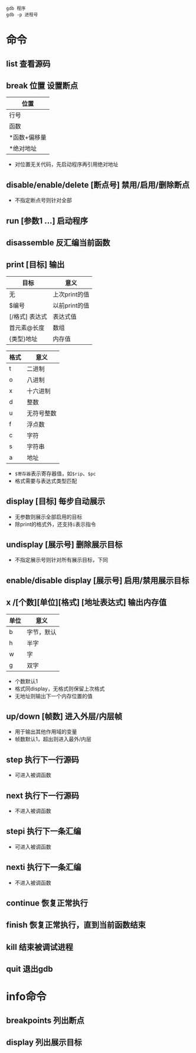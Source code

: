 ```
gdb 程序
gdb -p 进程号
```
# 命令
## list 查看源码
## break 位置 设置断点
位置|
-|
行号|
函数|
*函数+偏移量|
*绝对地址|
* 对位置无关代码，先启动程序再引用绝对地址
## disable/enable/delete [断点号] 禁用/启用/删除断点
* 不指定断点号则针对全部
## run [参数1 ...] 启动程序
## disassemble 反汇编当前函数
## print [目标] 输出
目标|意义
-|-
无|上次print的值
$编号|以前print的值
\[/格式\] 表达式|表达式值
首元素@长度|数组
{类型}地址|内存值

格式|意义
-|-
t|二进制
o|八进制
x|十六进制
d|整数
u|无符号整数
f|浮点数
c|字符
s|字符串
a|地址
* `$寄存器`表示寄存器值，如`$rip`、`$pc`
* 格式需要与表达式类型匹配
## display [目标] 每步自动展示
* 无参数则展示全部启用的目标
* 除print的格式外，还支持`i`表示指令
## undisplay [展示号] 删除展示目标
* 不指定展示号则针对所有展示目标，下同
## enable/disable display [展示号] 启用/禁用展示目标
## x /[个数][单位][格式] [地址表达式] 输出内存值
单位|意义
-|-
b|字节，默认
h|半字
w|字
g|双字
* 个数默认1
* 格式同display，无格式则保留上次格式
* 无地址则输出下一个内存位置的值
## up/down [帧数] 进入外层/内层帧
* 用于输出其他作用域的变量
* 帧数默认1，超出则进入最外/内层
## step 执行下一行源码
* 可进入被调函数
## next 执行下一行源码
* 不进入被调函数
## stepi 执行下一条汇编
* 可进入被调函数
## nexti 执行下一条汇编
* 不进入被调函数
## continue 恢复正常执行
## finish 恢复正常执行，直到当前函数结束
## kill 结束被调试进程
## quit 退出gdb
# info命令
## breakpoints 列出断点
## display 列出展示目标
